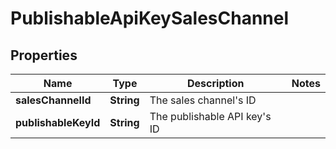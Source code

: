 # PublishableApiKeySalesChannel

## Properties
Name | Type | Description | Notes
------------ | ------------- | ------------- | -------------
**salesChannelId** | **String** | The sales channel&#x27;s ID | 
**publishableKeyId** | **String** | The publishable API key&#x27;s ID | 

